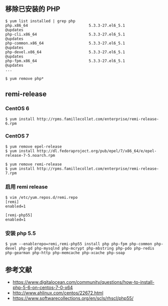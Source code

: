 ## 移除已安装的 PHP
```
$ yum list installed | grep php 	
php.x86_64                           5.3.3-27.el6_5.1                  @updates
php-cli.x86_64                       5.3.3-27.el6_5.1                  @updates
php-common.x86_64                    5.3.3-27.el6_5.1                  @updates
php-devel.x86_64                     5.3.3-27.el6_5.1                  @updates
php-fpm.x86_64                       5.3.3-27.el6_5.1                  @updates
...

$ yum remove php*
```

## remi-release
### CentOS 6
```
$ yum install http://rpms.famillecollet.com/enterprise/remi-release-6.rpm
```
### CentOS 7
```
$ yum remove epel-release
$ yum install http://dl.fedoraproject.org/pub/epel/7/x86_64/e/epel-release-7-5.noarch.rpm

$ yum remove remi-release
$ yum install http://rpms.famillecollet.com/enterprise/remi-release-7.rpm
```
### 启用 remi release
```
$ vim /etc/yum.repos.d/remi.repo
[remi]
enabled=1

[remi-php55]
enabled=1
```

### 安装 php 5.5
```
$ yum --enablerepo=remi,remi-php55 install php php-fpm php-common php-devel php-gd php-mysqlnd php-mcrypt php-mbstring php-pdo php-redis php-gearman php-http php-memcache php-xcache php-soap
```


## 参考文献
* https://www.digitalocean.com/community/questions/how-to-install-php-5-6-on-centos-7-0-x64
* http://www.ahlinux.com/centos/22672.html
* https://www.softwarecollections.org/en/scls/rhscl/php55/
